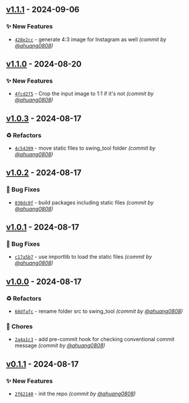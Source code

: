
## [v1.1.1] - 2024-09-06
### :sparkles: New Features
- [`428e2cc`](https://github.com/ahuang0808/swing-tool/commit/428e2cc27d4dbce45e9724e11ba28a8448e0f94b) - generate 4:3 image for Instagram as well *(commit by [@ahuang0808](https://github.com/ahuang0808))*


## [v1.1.0] - 2024-08-20
### :sparkles: New Features
- [`4fcd275`](https://github.com/ahuang0808/swing-tool/commit/4fcd27551a1728f3f98bf7e4b4a453a892f1bb06) - Crop the input image to 1:1 if it's not *(commit by [@ahuang0808](https://github.com/ahuang0808))*


## [v1.0.3] - 2024-08-17
### :recycle: Refactors
- [`4c54399`](https://github.com/ahuang0808/swing-tool/commit/4c54399c43433f13026204ef00a6cc388533c418) - move static files to swing_tool folder *(commit by [@ahuang0808](https://github.com/ahuang0808))*


## [v1.0.2] - 2024-08-17
### :bug: Bug Fixes
- [`030dc0f`](https://github.com/ahuang0808/swing-tool/commit/030dc0f1cea68dc7d1b5822158fd24e842d7525c) - build packages including static files *(commit by [@ahuang0808](https://github.com/ahuang0808))*


## [v1.0.1] - 2024-08-17
### :bug: Bug Fixes
- [`c17a5b7`](https://github.com/ahuang0808/swing-tool/commit/c17a5b760e92aa4cf15c94cb16c53beef143dca2) - use importlib to load the static files *(commit by [@ahuang0808](https://github.com/ahuang0808))*


## [v1.0.0] - 2024-08-17
### :recycle: Refactors
- [`68dfafc`](https://github.com/ahuang0808/swing-tool/commit/68dfafca669712b85fea90793f41b38479d23cf4) - rename folder src to swing_tool *(commit by [@ahuang0808](https://github.com/ahuang0808))*

### :wrench: Chores
- [`2a4a1c3`](https://github.com/ahuang0808/swing-tool/commit/2a4a1c3e74dbc2a008b1d2a85156d85414756c1f) - add pre-commit hook for checking conventional commit message *(commit by [@ahuang0808](https://github.com/ahuang0808))*


## [v0.1.1] - 2024-08-17
### :sparkles: New Features
- [`2f62140`](https://github.com/ahuang0808/swing-tool/commit/2f6214047316477407a9923a667d9c34f190afa0) - init the repo *(commit by [@ahuang0808](https://github.com/ahuang0808))*

[v0.1.1]: https://github.com/ahuang0808/swing-tool/compare/v0.1.0...v0.1.1
[v1.0.0]: https://github.com/ahuang0808/swing-tool/compare/v0.1.1...v1.0.0
[v1.0.1]: https://github.com/ahuang0808/swing-tool/compare/v1.0.0...v1.0.1
[v1.0.2]: https://github.com/ahuang0808/swing-tool/compare/v1.0.1...v1.0.2
[v1.0.3]: https://github.com/ahuang0808/swing-tool/compare/v1.0.2...v1.0.3
[v1.1.0]: https://github.com/ahuang0808/swing-tool/compare/v1.0.3...v1.1.0
[v1.1.1]: https://github.com/ahuang0808/swing-tool/compare/v1.1.0...v1.1.1
